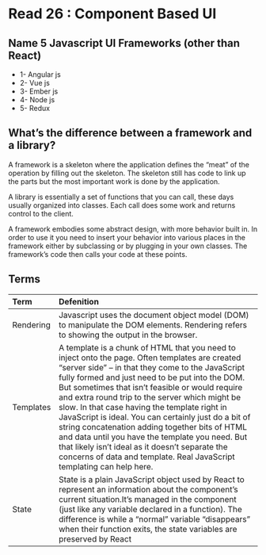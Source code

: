 # Read 26 : Component Based UI

## Name 5 Javascript UI Frameworks (other than React)
* 1- Angular js
* 2- Vue js
* 3- Ember js
* 4- Node js
* 5- Redux

## What’s the difference between a framework and a library?
A framework is a skeleton where the application defines the “meat” of the operation by filling out the skeleton. The skeleton still has code to link up the parts but the most important work is done by the application.

A library is essentially a set of functions that you can call, these days usually organized into classes. Each call does some work and returns control to the client.

A framework embodies some abstract design, with more behavior built in. In order to use it you need to insert your behavior into various places in the framework either by subclassing or by plugging in your own classes. The framework’s code then calls your code at these points.

## Terms


| Term                            | Defenition                  |
| :-------------                  |   :----------         |
| Rendering|Javascript uses the document object model (DOM) to manipulate the DOM elements. Rendering refers to showing the output in the browser.|
|Templates|A template is a chunk of HTML that you need to inject onto the page. Often templates are created “server side” – in that they come to the JavaScript fully formed and just need to be put into the DOM. But sometimes that isn’t feasible or would require and extra round trip to the server which might be slow. In that case having the template right in JavaScript is ideal. You can certainly just do a bit of string concatenation adding together bits of HTML and data until you have the template you need. But that likely isn’t ideal as it doesn’t separate the concerns of data and template. Real JavaScript templating can help here.|
|State| State is a plain JavaScript object used by React to represent an information about the component’s current situation.It’s managed in the component (just like any variable declared in a function). The difference is while a “normal” variable “disappears” when their function exits, the state variables are preserved by React|
